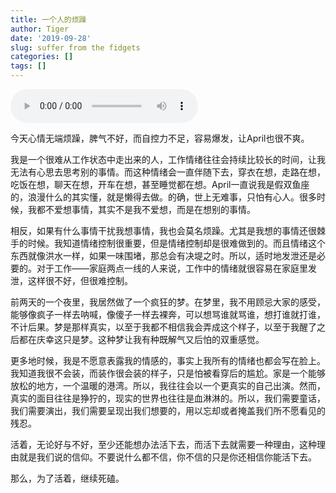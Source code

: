 ```yaml
---
title: 一个人的烦躁
author: Tiger
date: '2019-09-28'
slug: suffer from the fidgets
categories: []
tags: []
---
```


<audio controls="controls">
	<source src="http://music.163.com/song/media/outer/url?id=108632.mp3" type="audio/mpeg" />
	Your browser does not support the audio element.
</audio>

今天心情无端烦躁，脾气不好，而自控力不足，容易爆发，让April也很不爽。

我是一个很难从工作状态中走出来的人，工作情绪往往会持续比较长的时间，让我无法有心思去思考别的事情。而这种情绪会一直伴随下去，穿衣在想，走路在想，吃饭在想，聊天在想，开车在想，甚至睡觉都在想。April一直说我是假双鱼座的，浪漫什么的其实懂，就是懒得去做。的确，世上无难事，只怕有心人。很多时候，我都不爱想事情，其实不是我不爱想，而是在想别的事情。

相反，如果有什么事情干扰我想事情，我也会莫名烦躁。尤其是我想的事情还很棘手的时候。我知道情绪控制很重要，但是情绪控制却是很难做到的。而且情绪这个东西就像洪水一样，如果一味围堵，那总会有决堤之时。所以，适时地发泄还是必要的。对于工作——家庭两点一线的人来说，工作中的情绪就很容易在家庭里发泄，这样很不好，但很难控制。

前两天的一个夜里，我居然做了一个疯狂的梦。在梦里，我不用顾忌大家的感受，能够像疯子一样去呐喊，像傻子一样去裸奔，可以想骂谁就骂谁，想打谁就打谁，不计后果。梦是那样真实，以至于我都不相信我会弄成这个样子，以至于我醒了之后都在庆幸这只是梦。这种梦让我有种既解气又后怕的双重感觉。

更多地时候，我是不愿意表露我的情感的，事实上我所有的情绪也都会写在脸上。我知道我很不会装，而装作很会装的样子，只是怕被看穿后的尴尬。家是一个能够放松的地方，一个温暖的港湾。所以，我往往会以一个更真实的自己出演。然而，真实的面目往往是狰狞的，现实的世界也往往是血淋淋的。所以，我们需要童话，我们需要演出，我们需要呈现出我们想要的，用以忘却或者掩盖我们所不愿看见的残忍。

活着，无论好与不好，至少还能想办法活下去，而活下去就需要一种理由，这种理由就是我们说的信仰。不要说什么都不信，你不信的只是你还相信你能活下去。

那么，为了活着，继续死磕。
